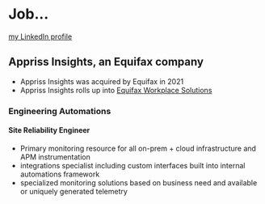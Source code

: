 # Job...

[my LinkedIn profile](https://www.linkedin.com/in/daveccampbell/)

## Appriss Insights, an Equifax company
- Appriss Insights was acquired by Equifax in 2021
- Appriss Insights rolls up into [Equifax Workplace Solutions](https://workforce.equifax.com/solutions)

### Engineering Automations
#### Site Reliability Engineer

- Primary monitoring resource for all on-prem + cloud infrastructure and APM instrumentation
- integrations specialist including custom interfaces built into internal automations  framework
- specialized monitoring solutions based on business need and available or uniquely generated telemetry 

